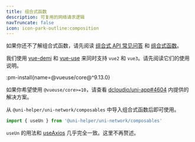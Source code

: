```yaml
---
title: 组合式函数
description: 可复用的网络请求逻辑
navTruncate: false
icon: icon-park-outline:composition
---
```


如果你还不了解组合式函数，请先阅读 [组合式 API 常见问答](https://cn.vuejs.org/guide/extras/composition-api-faq.html) 和 [组合式函数](https://cn.vuejs.org/guide/reusability/composables.html)。

我们使用 [vue-demi](https://github.com/vueuse/vue-demi) 和 [vue-use](https://vueuse.org/) 来同时支持 `vue2` 和 `vue3`。请先阅读它们的使用说明。

:pm-install{name=@vueuse/core@^9.13.0}

如果你希望使用 `@vueuse/core>=10`，请查看 [dcloudio/uni-app#4604](https://github.com/dcloudio/uni-app/issues/4604) 内提供的解决方案。

从 `@uni-helper/uni-network/composables` 中导入组合式函数后即可使用。

```typescript
import { useUn } from '@uni-helper/uni-network/composables'
```

`useUn` 的用法和 [useAxios](https://vueuse.org/integrations/useaxios/) 几乎完全一致。这里不再赘述。
